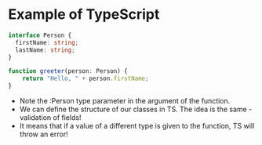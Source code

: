 # Example of TypeScript

```ts
interface Person {
  firstName: string;
  lastName: string;
}

function greeter(person: Person) {
    return "Hello, " + person.firstName;
} 
```

* Note the :Person type parameter in the argument of the function.
* We can define the structure of our classes in TS. The idea is the same - validation of fields!
* It means that if a value of a different type is given to the function, TS will throw an error!
